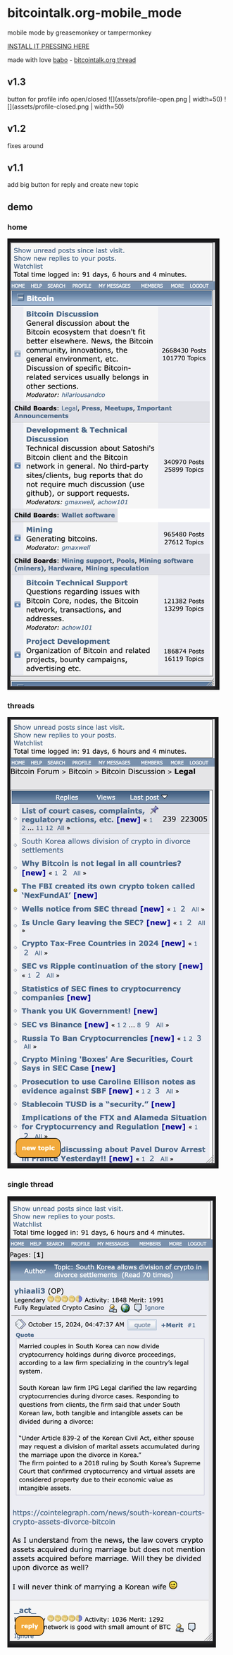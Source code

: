 # bitcointalk.org-mobile_mode
mobile mode by greasemonkey or tampermonkey

[INSTALL IT PRESSING HERE](mobilemode.user.js)

made with love [babo](https://bitcointalk.org/index.php?action=profile;u=65636) - [bitcointalk.org thread](https://bitcointalk.org/index.php?topic=5513278.0)

v1.3
---
button for profile info open/closed
![](assets/profile-open.png | width=50) ![](assets/profile-closed.png | width=50)

v1.2
---
fixes around

v1.1
---
add big button for reply and create new topic


## demo

### home
![](assets/0-home.png)

### threads
![](assets/1-threads.png)

### single thread
![](assets/2-thread.png)
